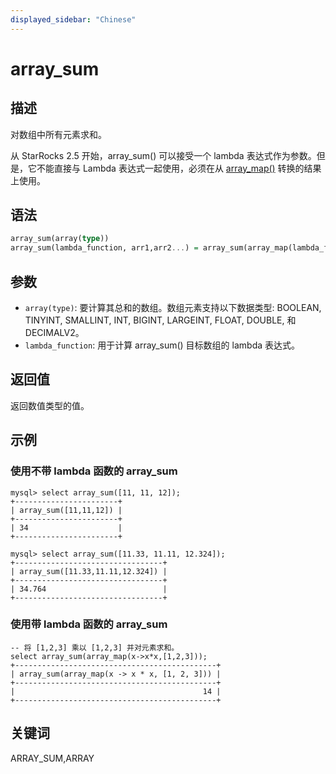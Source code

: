 ```yaml
---
displayed_sidebar: "Chinese"
---
```


# array_sum

## 描述

对数组中所有元素求和。

从 StarRocks 2.5 开始，array_sum() 可以接受一个 lambda 表达式作为参数。但是，它不能直接与 Lambda 表达式一起使用，必须在从 [array_map()](./array_map.md) 转换的结果上使用。

## 语法

```Haskell
array_sum(array(type))
array_sum(lambda_function, arr1,arr2...) = array_sum(array_map(lambda_function, arr1,arr2...))
```

## 参数

- `array(type)`: 要计算其总和的数组。数组元素支持以下数据类型: BOOLEAN, TINYINT, SMALLINT, INT, BIGINT, LARGEINT, FLOAT, DOUBLE, 和 DECIMALV2。
- `lambda_function`: 用于计算 array_sum() 目标数组的 lambda 表达式。

## 返回值

返回数值类型的值。

## 示例

### 使用不带 lambda 函数的 array_sum

```plain text
mysql> select array_sum([11, 11, 12]);
+-----------------------+
| array_sum([11,11,12]) |
+-----------------------+
| 34                    |
+-----------------------+

mysql> select array_sum([11.33, 11.11, 12.324]);
+---------------------------------+
| array_sum([11.33,11.11,12.324]) |
+---------------------------------+
| 34.764                          |
+---------------------------------+
```

### 使用带 lambda 函数的 array_sum

```plain text
-- 将 [1,2,3] 乘以 [1,2,3] 并对元素求和。
select array_sum(array_map(x->x*x,[1,2,3]));
+---------------------------------------------+
| array_sum(array_map(x -> x * x, [1, 2, 3])) |
+---------------------------------------------+
|                                          14 |
+---------------------------------------------+
```

## 关键词

ARRAY_SUM,ARRAY